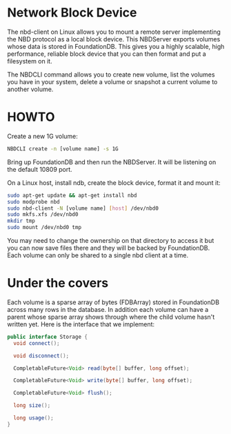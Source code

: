 Network Block Device
====================

The nbd-client on Linux allows you to mount a remote server implementing the NBD protocol
as a local block device. This NBDServer exports volumes whose data is stored in
FoundationDB. This gives you a highly scalable, high performance, reliable block device that
you can then format and put a filesystem on it.

The NBDCLI command allows you to create new volume, list the volumes you have in your system,
delete a volume or snapshot a current volume to another volume.

HOWTO
=====

Create a new 1G volume:

```bash
NBDCLI create -n [volume name] -s 1G 
```

Bring up FoundationDB and then run the NBDServer. It will be listening on the default 10809 port.

On a Linux host, install ndb, create the block device, format it and mount it:

```bash
sudo apt-get update && apt-get install nbd
sudo modprobe nbd
sudo nbd-client -N [volume name] [host] /dev/nbd0
sudo mkfs.xfs /dev/nbd0
mkdir tmp
sudo mount /dev/nbd0 tmp
```

You may need to change the ownership on that directory to access it but you can now save files
there and they will be backed by FoundationDB. Each volume can only be shared to a single nbd client
at a time. 

Under the covers
================

Each volume is a sparse array of bytes (FDBArray) stored in FoundationDB across many rows in the database. In addition
each volume can have a parent whose sparse array shows through where the child volume hasn't written yet. Here is the
interface that we implement:

```java
public interface Storage {
  void connect();

  void disconnect();

  CompletableFuture<Void> read(byte[] buffer, long offset);

  CompletableFuture<Void> write(byte[] buffer, long offset);

  CompletableFuture<Void> flush();

  long size();

  long usage();
}
```
